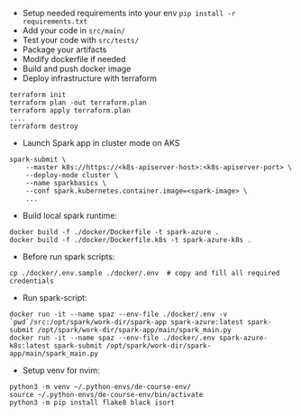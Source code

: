 * Setup needed requirements into your env `pip install -r requirements.txt`
* Add your code in `src/main/`
* Test your code with `src/tests/`
* Package your artifacts
* Modify dockerfile if needed
* Build and push docker image
* Deploy infrastructure with terraform
```
terraform init
terraform plan -out terraform.plan
terraform apply terraform.plan
....
terraform destroy
```
* Launch Spark app in cluster mode on AKS
```
spark-submit \
    --master k8s://https://<k8s-apiserver-host>:<k8s-apiserver-port> \
    --deploy-mode cluster \
    --name sparkbasics \
    --conf spark.kubernetes.container.image=<spark-image> \
    ...
```
* Build local spark runtime:
```
docker build -f ./docker/Dockerfile -t spark-azure .
docker build -f ./docker/Dockerfile.k8s -t spark-azure-k8s .
```
* Before run spark scripts:
```
cp ./docker/.env.sample ./docker/.env  # copy and fill all required credentials
```
* Run spark-script:
```
docker run -it --name spaz --env-file ./docker/.env -v `pwd`/src:/opt/spark/work-dir/spark-app spark-azure:latest spark-submit /opt/spark/work-dir/spark-app/main/spark_main.py
docker run -it --name spaz --env-file ./docker/.env spark-azure-k8s:latest spark-submit /opt/spark/work-dir/spark-app/main/spark_main.py
```
* Setup venv for nvim:
```
python3 -m venv ~/.python-envs/de-course-env/
source ~/.python-envs/de-course-env/bin/activate
python3 -m pip install flake8 black isort
```
